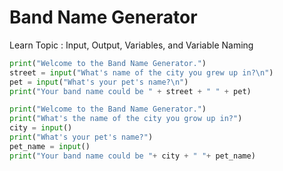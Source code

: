 # Band Name Generator

Learn Topic : Input, Output, Variables, and Variable Naming

```python
print("Welcome to the Band Name Generator.")
street = input("What's name of the city you grew up in?\n")
pet = input("What's your pet's name?\n")
print("Your band name could be " + street + " " + pet)
```

```python 
print("Welcome to the Band Name Generator.")
print("What's the name of the city you grow up in?")
city = input()
print("What's your pet's name?")
pet_name = input()
print("Your band name could be "+ city + " "+ pet_name)
```
